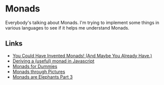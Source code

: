 # Monads

Everybody's talking about Monads. I'm trying to implement some things in
various languages to see if it helps me understand Monads.

## Links
* [You Could Have Invented Monads! (And Maybe You Already Have.)](http://blog.sigfpe.com/2006/08/you-could-have-invented-monads-and.html)
* [Deriving a (useful) monad in Javascript](http://www.reddit.com/r/javascript/comments/1fv3w5/deriving_a_useful_monad_in_javascript/)
* [Monads for Dummies](http://jabberwocky.eu/2012/11/02/monads-for-dummies/)
* [Monads through Pictures](http://www.bolour.com/papers/monads-through-pictures.html)
* [Monads are Elephants Part 3](http://james-iry.blogspot.ca/2007/10/monads-are-elephants-part-3.html)
